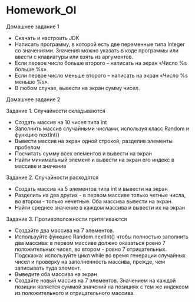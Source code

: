 # Homework_OI

Домашнее задание 1 

-	Скачать и настроить JDK
-	Написать программу, в которой есть две переменные типа Integer со значениями. Значения можно указать в коде программы или ввести с клавиатуры или взять из аргументов. 
-	Если первое число больше второго – написать на экран «Число %s больше %s».
-	Если первое число меньше второго – написать на экран «Число %s меньше %s».
-	В любом случае, вывести на экран сумму чисел.

Домашнее задание 2

Задание 1. Случайности складываются
- Создать массив на 10 чисел типа int
- Заполнить массив случайными числами, используя класс Random и функцию nextInt()
- Вывести массив на экран одной строкой, разделив элементы пробелом
- Посчитать сумму всех элементов и вывести на экран
- Найти минимальный элемент и вывести на экран его индекс в массиве и значение
 
Задание 2. Случайности расходятся
- Создать массив на 5 элементов типа int и вывести на экран
- Разделить на два других - в первом массиве только четные числа, во втором - только нечетные. Оба массива вывести на экран.
- Найти среднее значение в каждом массива и вывести их на экран
 
Задание 3. Противоположности притягиваются
- Создайте два массива на 7 элементов.
- Используйте функцию Random.nextInt() чтобы полностью заполнить два массива: в первом массиве должно оказаться ровно 7 положительных чисел, во втором - ровно 7 отрицательных.
Подсказка: используйте цикл while во время генерации случайных чисел и проверку на заполненность массива, прежде, чем записывать туда элемент.
- Выведите оба массива на экран
- Создайте новый массив на 7 элементов.
Значением на каждой позиции является суммой значений на позициях с тем же индексом из положительного и отрицательного массива.
